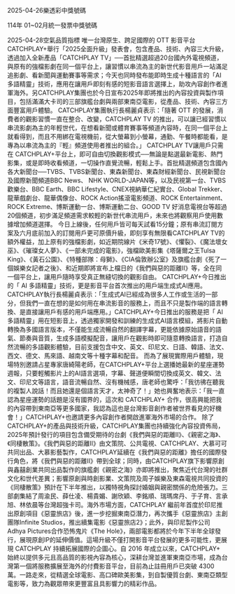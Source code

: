
2025-04-26樂透彩中獎號碼

                                
114年 01~02月統一發票中獎號碼
                             
2025-04-28空氣品質指標
                               唯一台灣原生、跨足國際的 OTT 影音平台 CATCHPLAY+舉行「2025全面升級」發表會，包含產品、技術、內容三大升級，透過加入全新產品「CATCHPLAY TV」──首批精選超過20台國內外電視頻道，與原有的強檔影劇在同一個平台上，讓習慣以串流為主的新世代影音用戶一站滿足追影劇、看新聞與運動賽事等需求；今天也同時發布能即時生成十種語言的「AI 多語精靈」技術，應用在讓用戶即刻有感的短影音語言選擇上，助攻內容創作者進軍海外。另CATCHPLAY集團也於今日宣布2025年即將推出的內容投資與製作項目，包括滿滿大卡司的三部旗艦台劇與兩部東南亞電影，從產品、技術、內容三方面豐富用戶體驗。 CATCHPLAY集團執行長楊麗貞表示：「隨著 OTT 的發展，消費者的觀影習慣一直在整合、改變，CATCHPLAY TV 的推出，可以讓已經習慣以串流影劇為主的年輕世代，在想看新聞或體育賽事等頻道內容時，在同一個平台上就看得到，而且不用綁在電視機前，從大螢幕到小螢幕，通勤、午餐時都能看，是專為以串流為主的『輕』頻道使用者推出的組合。」 CATCHPLAY TV讓用戶只需在 CATCHPLAY+平台上，即可自由切換觀影模式──無論是點選最新電影、熱門影集，或是即時收看頻道，一切操作直覺流暢，輕鬆上手。首批精選頻道包含國內各大新聞台──TVBS、TVBS新聞台、東森新聞台、東森財經新聞台、民視新聞台及國際新聞頻道BBC News、 NHK WORLD-JAPAN等，以及民視第一台、TVBS歡樂台、BBC Earth、BBC Lifestyle、CNEX視納華仁紀實台、Global Trekker、龍華戲劇台、龍華偶像台、ROCK Action搖滾電影頻道、ROCK Entertainment、ROCK Extreme、博斯運動一台、博斯運動二台、GOOD TV 好消息電視台等超過20個頻道，初步滿足頻道需求較輕的新世代串流用戶，未來也將觀察用戶使用數據增加頻道選擇。 今日上線後，任何用戶皆可每天試看15分鐘；原有串流訂閱方案及六月底前加入的訂閱用戶更可原價升級，即刻享有無限看CATCHPLAY TV的額外權益，加上原有的強檔影劇，如近期院線片《米奇17號》、《懼裂》、《魔法壞女巫》、《璀璨女人夢》、《一部未完成的電影》，強檔歐美影集《塔薩爾之王Tulsa King》、《黃石公園》、《特種部隊：母獅》、《CIA倫敦辦公室》及旗艦台劇《死了一個娛樂女記者之後》、和近期即將宣布上檔日的《我們與惡的距離II》等，全在同一個平台上，讓用戶隨時享受真正無縫切換的觀影自由。 CATCHPLAY+今日推出的「 AI 多語精靈」技術，更是影音平台首次推出的用戶端生成式AI應用。CATCHPLAY執行長楊麗貞表示：「生成式AI已經成為很多人工作或生活的一部分，但我們一直在想的是如何用在串流影音的服務上，而且不只是製作端的語言轉換、是直接讓用戶有感的用戶端應用。」CATCHPLAY+今日推出的服務是把「 AI 多語精靈」用在短影音上，透過獨家開發和訓練的生成式AI語言模組，將影片自動轉換為多國語言版本，不僅能生成流暢自然的翻譯字幕，更能依據原始語音的語氣、節奏與音質，生成多語模擬配音，讓用戶在觀影時即可隨意轉換語言，打造自然流暢的多語觀影體驗，目前支援包含中文、英文、印尼文、日語、韓語、法文、西文、德文、馬來語、越南文等十種字幕和配音。 而為了展現實際用戶體驗，現場特別邀請占星專家唐綺陽老師，在CATCHPLAY+平台上選播她最新的星座運勢週報，只要輕觸影片上的AI語言選項，字幕、聲道便瞬間切換成英文、韓文、法文、印尼文等語言，語音流暢自然、沒有機械感，唐老師也驚呼：「我彷彿在聽我的複製人說話！而且她還是個語言天才，太神奇了！」她也興奮地表示：「我一直認為星座運勢的話題是沒有國界的，這次和 CATCHPLAY+ 合作，很高興能把我的內容帶到東南亞等更多國家，我認為這也是台灣影音創作者被世界看見的好機會！」CATCHPLAY+也邀請更多內容創作者開啟進軍海外市場的合作。 除了CATCHPLAY+的產品與技術升級，CATCHPLAY集團也持續強化內容投資佈局，2025年預計發行的項目包含備受期待的台劇《我們與惡的距離II》、《親密之海》、《同棲散策》。《我們與惡的距離II》由文策院、公共電視、CATCHPLAY、大慕可可共同出品、大慕影藝製作，CATCHPLAY延續在《我們與惡的距離》擔任的國際發行角色，將《我們與惡的距離II》帶到全球；同時，由CATCHPLAY旗下影響原創與鑫囍創業共同出品製作的旗艦劇《親密之海》亦即將推出，聚焦近代台灣的社群文化和世代差異；影響原創與時創影業、文策院及周子娛樂及東森電視共同投資的《同棲散策》預計在下半年推出，以獨特視角探討婚姻與親密關係的危險張力。三部劇集結了周渝民、薛仕凌、楊貴媚、謝欣穎、李銘順、瑞瑪席丹、于子育、言承旭、林依晨等台灣超強卡司。海外市場方面，CATCHPLAY 繼前年首度於印尼推出原創項目《惡靈旅店》後，進一步挖掘東南亞潛力，再次攜手《惡靈旅店》主創團隊Infinite Studios，推出續集電影《惡靈旅店2》；此外，與印尼製作公司Adhya Pictures合作恐怖鬼片《The Hole》，兩部電影都將於今年下半年全球發行，展現原創IP的延伸價值。這場升級不僅打開影音平台發展的更多可能性，更展現 CATCHPLAY 持續拓展國際的企圖心。自 2016 年成立以來，CATCHPLAY+ 始終以提供多元且高品質的影視內容為核心，深耕台灣並進軍東南亞市場，成為台灣第一個將服務擴展至海外的付費影音平台，目前為止註冊用戶已突破 4300 萬。一路走來，從精選全球電影、高口碑歐美影集，到自製優質台劇、東南亞類型電影等，致力為觀眾帶來更豐富且具影響力的精彩作品。